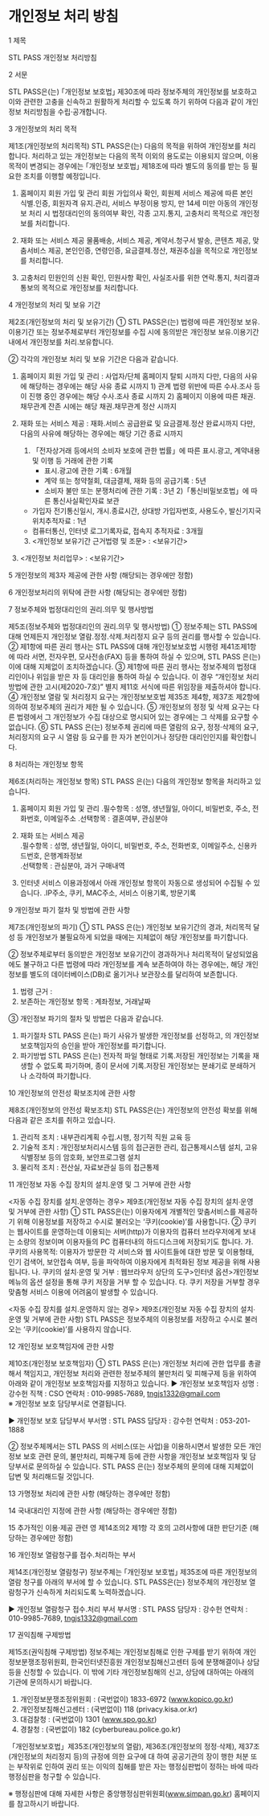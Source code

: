 # 개인정보 처리 방침

1 제목 


 STL PASS 개인정보 처리방침



2 서문

 
 STL PASS은(는) ｢개인정보 보호법｣ 제30조에 따라 정보주체의 개인정보를 보호하고 이와 관련한 고충을 신속하고 원활하게 처리할 수 있도록 하기 위하여 다음과 같이 개인정보 처리방침을 수립·공개합니다. 


3 개인정보의 처리 목적


제1조(개인정보의 처리목적) STL PASS은(는) 다음의 목적을 위하여 개인정보를 처리합니다. 처리하고 있는 개인정보는 다음의 목적 이외의 용도로는 이용되지 않으며, 이용 목적이 변경되는 경우에는 ｢개인정보 보호법｣ 제18조에 따라 별도의 동의를 받는 등 필요한 조치를 이행할 예정입니다. 

  1. 홈페이지 회원 가입 및 관리 
   회원 가입의사 확인, 회원제 서비스 제공에 따른 본인 식별․인증, 회원자격 유지․관리, 서비스 부정이용 방지, 만 14세 미만 아동의 개인정보 처리 시 법정대리인의 동의여부 확인, 각종 고지․통지, 고충처리 목적으로 개인정보를 처리합니다. 

  2. 재화 또는 서비스 제공 
   물품배송, 서비스 제공, 계약서․청구서 발송, 콘텐츠 제공, 맞춤서비스 제공, 본인인증, 연령인증, 요금결제․정산, 채권추심을 목적으로 개인정보를 처리합니다. 

  3. 고충처리 
   민원인의 신원 확인, 민원사항 확인, 사실조사를 위한 연락․통지, 처리결과 통보의 목적으로 개인정보를 처리합니다. 






4 개인정보의 처리 및 보유 기간


제2조(개인정보의 처리 및 보유기간) ① STL PASS은(는) 법령에 따른 개인정보 보유․이용기간 또는 정보주체로부터 개인정보를 수집 시에 동의받은 개인정보 보유․이용기간 내에서 개인정보를 처리․보유합니다. 

 ② 각각의 개인정보 처리 및 보유 기간은 다음과 같습니다. 
   1. 홈페이지 회원 가입 및 관리 : 사업자/단체 홈페이지 탈퇴 시까지 
     다만, 다음의 사유에 해당하는 경우에는 해당 사유 종료 시까지 
     1) 관계 법령 위반에 따른 수사․조사 등이 진행 중인 경우에는 해당 수사․조사 종료 시까지 
     2) 홈페이지 이용에 따른 채권․채무관계 잔존 시에는 해당 채권․채무관계 정산 시까지 

  2. 재화 또는 서비스 제공 : 재화․서비스 공급완료 및 요금결제․정산 완료시까지
     다만, 다음의 사유에 해당하는 경우에는 해당 기간 종료 시까지 
     1) 「전자상거래 등에서의 소비자 보호에 관한 법률」에 따른 표시․광고, 계약내용 및 이행 등 거래에 관한 기록 
        - 표시․광고에 관한 기록 : 6개월 
        - 계약 또는 청약철회, 대금결제, 재화 등의 공급기록 : 5년 
        - 소비자 불만 또는 분쟁처리에 관한 기록 : 3년 
     2)「통신비밀보호법」에 따른 통신사실확인자료 보관
       - 가입자 전기통신일시, 개시․종료시간, 상대방 가입자번호, 사용도수, 발신기지국 위치추적자료 : 1년 
       - 컴퓨터통신, 인터넷 로그기록자료, 접속지 추적자료 : 3개월
     3) <개인정보 보유기간 근거법령 및 조문> : <보유기간>

  3. <개인정보 처리업무> : <보유기간>
 

5 개인정보의 제3자 제공에 관한 사항 (해당되는 경우에만 정함)



6 개인정보처리의 위탁에 관한 사항 (해당되는 경우에만 정함)



7 정보주체와 법정대리인의 권리․의무 및 행사방법


제5조(정보주체와 법정대리인의 권리․의무 및 행사방법) ① 정보주체는 STL PASS에 대해 언제든지 개인정보 열람․정정․삭제․처리정지 요구 등의 권리를 행사할 수 있습니다.
 ② 제1항에 따른 권리 행사는 STL PASS에 대해 개인정보보호법 시행령 제41조제1항에 따라 서면, 전자우편, 모사전송(FAX) 등을 통하여 하실 수 있으며,  STL PASS 은(는) 이에 대해 지체없이 조치하겠습니다. 
 ③ 제1항에 따른 권리 행사는 정보주체의 법정대리인이나 위임을 받은 자 등 대리인을 통하여 하실 수 있습니다. 이 경우 “개인정보 처리 방법에 관한 고시(제2020-7호)” 별지 제11호 서식에 따른 위임장을 제출하셔야 합니다. 
 ④ 개인정보 열람 및 처리정지 요구는 개인정보보호법 제35조 제4항, 제37조 제2항에 의하여 정보주체의 권리가 제한 될 수 있습니다. 
 ⑤ 개인정보의 정정 및 삭제 요구는 다른 법령에서 그 개인정보가 수집 대상으로 명시되어 있는 경우에는 그 삭제를 요구할 수 없습니다. 
 ⑥ STL PASS  은(는) 정보주체 권리에 따른 열람의 요구, 정정·삭제의 요구, 처리정지의 요구 시 열람 등 요구를 한 자가 본인이거나 정당한 대리인인지를 확인합니다. 
 


8 처리하는 개인정보 항목 


제6조(처리하는 개인정보 항목) STL PASS 은(는) 다음의 개인정보 항목을 처리하고 있습니다. 

  1. 홈페이지 회원 가입 및 관리 
    ․필수항목 : 성명, 생년월일, 아이디, 비밀번호, 주소, 전화번호, 이메일주소 
    ․선택항목 : 결혼여부, 관심분야 

  2. 재화 또는 서비스 제공  
    ․필수항목 : 성명, 생년월일, 아이디, 비밀번호, 주소, 전화번호, 이메일주소, 신용카드번호, 은행계좌정보  
    ․선택항목 : 관심분야, 과거 구매내역  


  3. 인터넷 서비스 이용과정에서 아래 개인정보 항목이 자동으로 생성되어 수집될 수 있습니다. 
    ․IP주소, 쿠키, MAC주소, 서비스 이용기록, 방문기록 


9 개인정보 파기 절차 및 방법에 관한 사항 


제7조(개인정보의 파기) ① STL PASS 은(는) 개인정보 보유기간의 경과, 처리목적 달성 등 개인정보가 불필요하게 되었을 때에는 지체없이 해당 개인정보를 파기합니다. 

 ② 정보주체로부터 동의받은 개인정보 보유기간이 경과하거나 처리목적이 달성되었음에도 불구하고 다른 법령에 따라 개인정보를 계속 보존하여야 하는 경우에는, 해당 개인정보를 별도의 데이터베이스(DB)로 옮기거나 보관장소를 달리하여 보존합니다. 
   1. 법령 근거 : 
   2. 보존하는 개인정보 항목 : 계좌정보, 거래날짜

 ③ 개인정보 파기의 절차 및 방법은 다음과 같습니다. 
   1. 파기절차 
     STL PASS 은(는) 파기 사유가 발생한 개인정보를 선정하고, <STL PASS>의 개인정보 보호책임자의 승인을 받아 개인정보를 파기합니다. 
   2. 파기방법 
     STL PASS 은(는) 전자적 파일 형태로 기록․저장된 개인정보는 기록을 재생할 수 없도록 파기하며, 종이 문서에 기록․저장된 개인정보는 분쇄기로 분쇄하거나 소각하여 파기합니다. 



10 개인정보의 안전성 확보조치에 관한 사항 


제8조(개인정보의 안전성 확보조치) STL PASS은(는) 개인정보의 안전성 확보를 위해 다음과 같은 조치를 취하고 있습니다. 
   1. 관리적 조치 : 내부관리계획 수립․시행, 정기적 직원 교육 등 
   2. 기술적 조치 : 개인정보처리시스템 등의 접근권한 관리, 접근통제시스템 설치, 고유식별정보 등의 암호화, 보안프로그램 설치 
   3. 물리적 조치 : 전산실, 자료보관실 등의 접근통제 


11 개인정보 자동 수집 장치의 설치․운영 및 그 거부에 관한 사항


<자동 수집 장치를 설치․운영하는 경우>
제9조(개인정보 자동 수집 장치의 설치∙운영 및 거부에 관한 사항) ① STL PASS은(는) 이용자에게 개별적인 맞춤서비스를 제공하기 위해 이용정보를 저장하고 수시로 불러오는 ‘쿠키(cookie)’를 사용합니다.
② 쿠키는 웹사이트를 운영하는데 이용되는 서버(http)가 이용자의 컴퓨터 브라우저에게 보내는 소량의 정보이며 이용자들의 PC 컴퓨터내의 하드디스크에 저장되기도 합니다.
   가. 쿠키의 사용목적: 이용자가 방문한 각 서비스와 웹 사이트들에 대한 방문 및 이용형태, 인기 검색어, 보안접속 여부, 등을 파악하여 이용자에게 최적화된 정보 제공을 위해 사용됩니다.
   나. 쿠키의 설치∙운영 및 거부 : 웹브라우저 상단의 도구>인터넷 옵션>개인정보 메뉴의 옵션 설정을 통해 쿠키 저장을 거부 할 수 있습니다.
   다. 쿠키 저장을 거부할 경우 맞춤형 서비스 이용에 어려움이 발생할 수 있습니다.

<자동 수집 장치를 설치․운영하지 않는 경우>
제9조(개인정보 자동 수집 장치의 설치∙운영 및 거부에 관한 사항) STL PASS은 정보주체의 이용정보를 저장하고 수시로 불러오는 ‘쿠키(cookie)’를 사용하지 않습니다.



12 개인정보 보호책임자에 관한 사항 

제10조(개인정보 보호책임자) ① STL PASS 은(는) 개인정보 처리에 관한 업무를 총괄해서 책임지고, 개인정보 처리와 관련한 정보주체의 불만처리 및 피해구제 등을 위하여 아래와 같이 개인정보 보호책임자를 지정하고 있습니다. 
 ▶ 개인정보 보호책임자 
      성명 : 강수헌 
      직책 : CSO 
      연락처 : 010-9985-7689, tngjs1332@gmail.com       
       ※ 개인정보 보호 담당부서로 연결됩니다. 

 ▶ 개인정보 보호 담당부서 
      부서명 : STL PASS
      담당자 : 강수헌
      연락처 : 053-201-1888

② 정보주체께서는 STL PASS 의 서비스(또는 사업)을 이용하시면서 발생한 모든 개인정보 보호 관련 문의, 불만처리, 피해구제 등에 관한 사항을 개인정보 보호책임자 및 담당부서로 문의하실 수 있습니다. STL PASS 은(는) 정보주체의 문의에 대해 지체없이 답변 및 처리해드릴 것입니다. 


13 가명정보 처리에 관한 사항 (해당하는 경우에만 정함) 

 

14 국내대리인 지정에 관한 사항 (해당하는 경우에만 정함) 


15 추가적인 이용·제공 관련 영 제14조의2 제1항 각 호의 고려사항에 대한 판단기준 (해당하는 경우에만 정함) 


16 개인정보 열람청구를 접수․처리하는 부서

 
제14조(개인정보 열람청구) 정보주체는 ｢개인정보 보호법｣ 제35조에 따른 개인정보의 열람 청구를 아래의 부서에 할 수 있습니다. 
  STL PASS은(는) 정보주체의 개인정보 열람청구가 신속하게 처리되도록 노력하겠습니다. 

  ▶ 개인정보 열람청구 접수․처리 부서 
       부서명 : STL PASS
       담당자 : 강수헌
       연락처 : 010-9985-7689, tngjs1332@gmail.com 


17 권익침해 구제방법


제15조(권익침해 구제방법) 정보주체는 개인정보침해로 인한 구제를 받기 위하여 개인정보분쟁조정위원회, 한국인터넷진흥원 개인정보침해신고센터 등에 분쟁해결이나 상담 등을 신청할 수 있습니다. 이 밖에 기타 개인정보침해의 신고, 상담에 대하여는 아래의 기관에 문의하시기 바랍니다.

  1. 개인정보분쟁조정위원회 : (국번없이) 1833-6972 (www.kopico.go.kr)
  2. 개인정보침해신고센터 : (국번없이) 118 (privacy.kisa.or.kr)
  3. 대검찰청 : (국번없이) 1301 (www.spo.go.kr)
  4. 경찰청 : (국번없이) 182 (cyberbureau.police.go.kr)

「개인정보보호법」제35조(개인정보의 열람), 제36조(개인정보의 정정·삭제), 제37조(개인정보의 처리정지 등)의 규정에 의한 요구에 대 하여 공공기관의 장이 행한 처분 또는 부작위로 인하여 권리 또는 이익의 침해를 받은 자는 행정심판법이 정하는 바에 따라 행정심판을 청구할 수 있습니다.

※ 행정심판에 대해 자세한 사항은 중앙행정심판위원회(www.simpan.go.kr) 홈페이지를 참고하시기 바랍니다.
